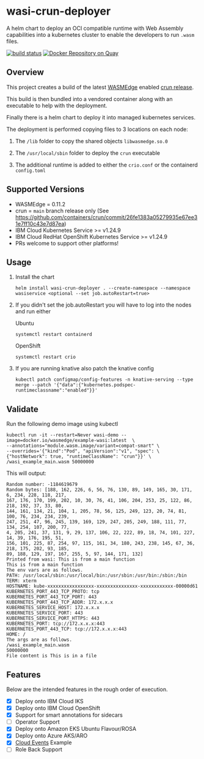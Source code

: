 # wasi-crun-deployer

A helm chart to deploy an OCI compatible runtime with Web Assembly capabilities into a kubernetes cluster to enable the developers to run `.wasm` files.

[![build status](https://github.com/uirlis/wasi-crun-deployer/workflows/CI/badge.svg)](https://github.com/uirlis/wasi-crun-deployer/actions)
[![Docker Repository on Quay](https://quay.io/repository/uirlis/wasi-crun-deployer/status "Docker Repository on Quay")](https://quay.io/repository/uirlis/wasi-crun-deployer)

## Overview

This project creates a build of the latest [WASMEdge](https://github.com/WasmEdge/WasmEdge) enabled [crun release](https://github.com/containers/crun).

This build is then bundled into a vendored container along with an executable to help with the deployment.

Finally there is a helm chart to deploy it into managed kubernetes services.

The deployment is performed copying files to 3 locations on each node:

1. The `/lib` folder to copy the shared objects `libwasmedge.so.0`

2. The `/usr/local/sbin` folder to deploy the `crun` executable

3. The additional runtime is added to either the `crio.conf` or the containerd `config.toml`

## Supported Versions

* WASMEdge = 0.11.2
* crun = `main` branch release only (See https://github.com/containers/crun/commit/26fe1383a05279935e67ee31e7ff10c43e7d87ea)
* IBM Cloud Kubernetes Service >= v1.24.9
* IBM Cloud RedHat OpenShift Kubernetes Service >= v1.24.9
* PRs welcome to support other platforms!

## Usage

1. Install the chart
    ```
    helm install wasi-crun-deployer . --create-namespace --namespace wasiservice <optional --set job.autoRestart=true> 
    ```
1. If you didn't set the job.autoRestart you will have to log into the nodes and run either 

   Ubuntu
   ```
   systemctl restart containerd
   ```

   OpenShift
   ```
   systemctl restart crio
   ```

1. If you are running knative also patch the knative config

    ```
    kubectl patch configmap/config-features -n knative-serving --type merge --patch '{"data":{"kubernetes.podspec-runtimeclassname":"enabled"}}'
    ```

## Validate

Run the following demo image using kubectl

```
kubectl run -it --restart=Never wasi-demo --image=docker.io/wasmedge/example-wasi:latest  \
--annotations="module.wasm.image/variant=compat-smart" \
--overrides='{"kind":"Pod", "apiVersion":"v1", "spec": \
{"hostNetwork": true, "runtimeClassName": "crun"}}' \
/wasi_example_main.wasm 50000000
```

This will output:

```
Random number: -1184619679
Random bytes: [188, 162, 226, 6, 56, 76, 130, 89, 149, 165, 30, 171, 6, 234, 228, 118, 217,
167, 176, 170, 199, 202, 10, 30, 76, 41, 106, 204, 253, 25, 122, 86, 218, 192, 37, 33, 80,
144, 161, 134, 21, 104, 1, 205, 78, 56, 125, 249, 123, 20, 74, 81, 100, 76, 234, 234, 239,
247, 251, 47, 96, 245, 139, 169, 129, 247, 205, 249, 188, 111, 77, 134, 254, 107, 200, 77,
4, 205, 241, 37, 131, 9, 29, 137, 106, 22, 222, 89, 18, 74, 101, 227, 14, 39, 176, 195, 51,
156, 101, 225, 87, 254, 97, 115, 161, 34, 180, 243, 238, 145, 67, 36, 218, 175, 202, 93, 185,
89, 188, 129, 197, 167, 255, 5, 97, 144, 171, 132]
Printed from wasi: This is from a main function
This is from a main function
The env vars are as follows.
PATH: /usr/local/sbin:/usr/local/bin:/usr/sbin:/usr/bin:/sbin:/bin
TERM: xterm
HOSTNAME: kube-xxxxxxxxxxxxxxxxx-xxxxxxxxxxxxxxx-xxxxxxxxxxxx-00000d61
KUBERNETES_PORT_443_TCP_PROTO: tcp
KUBERNETES_PORT_443_TCP_PORT: 443
KUBERNETES_PORT_443_TCP_ADDR: 172.x.x.x
KUBERNETES_SERVICE_HOST: 172.x.x.x
KUBERNETES_SERVICE_PORT: 443
KUBERNETES_SERVICE_PORT_HTTPS: 443
KUBERNETES_PORT: tcp://172.x.x.x:443
KUBERNETES_PORT_443_TCP: tcp://172.x.x.x:443
HOME: /
The args are as follows.
/wasi_example_main.wasm
50000000
File content is This is in a file
```

## Features

Below are the intended features in the rough order of execution.

* [x] Deploy onto IBM Cloud IKS
* [x] Deploy onto IBM Cloud OpenShift
* [x] Support for smart annotations for sidecars
* [ ] Operator Support
* [x] Deploy onto Amazon EKS Ubuntu Flavour/ROSA
* [x] Deploy onto Azure AKS/ARO
* [x] [Cloud Events](https://cloudevents.io/) Example
* [ ] Role Back Support